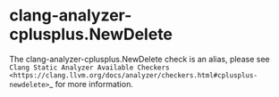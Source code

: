 clang-analyzer-cplusplus.NewDelete
==================================

The clang-analyzer-cplusplus.NewDelete check is an alias, please see
`Clang Static Analyzer Available Checkers <https://clang.llvm.org/docs/analyzer/checkers.html#cplusplus-newdelete>`\_
for more information.
